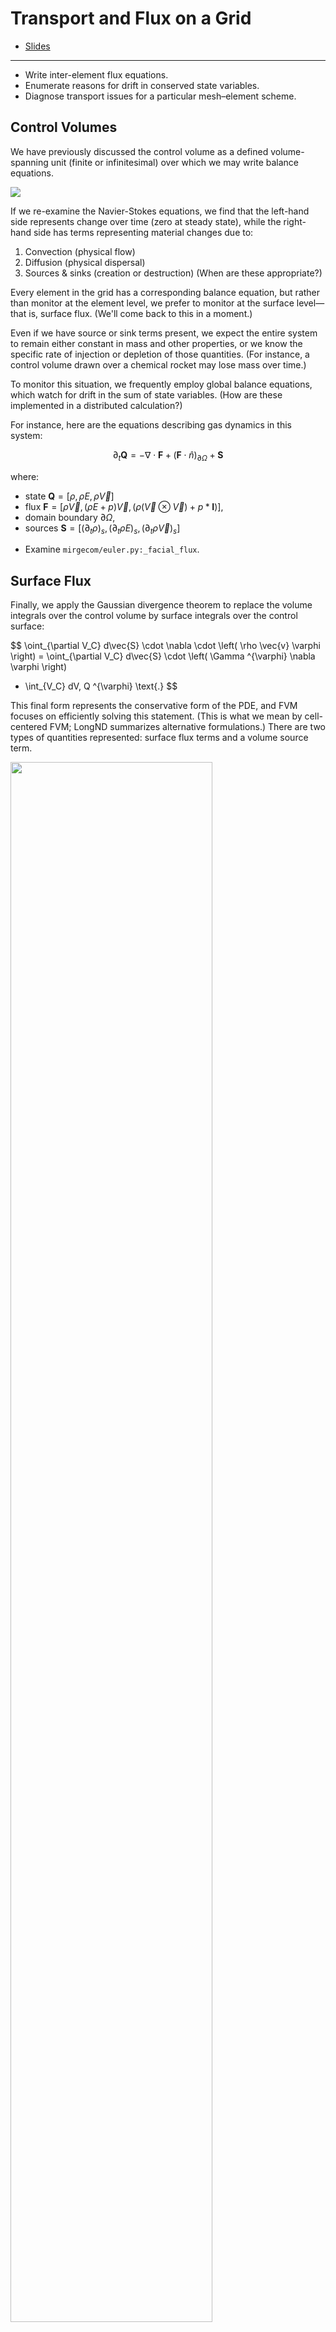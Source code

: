 #   Transport and Flux on a Grid

* [Slides](./slides/3-transport.pdf)

---

- Write inter-element flux equations.
- Enumerate reasons for drift in conserved state variables.
- Diagnose transport issues for a particular mesh–element scheme.

##  Control Volumes

We have previously discussed the control volume as a defined volume-spanning unit (finite or infinitesimal) over which we may write balance equations.

![](https://www.researchgate.net/profile/Yucheng-Liu-17/publication/262561974/figure/fig1/AS:296858703417344@1447788038195/The-conservation-of-mass-in-an-infinitesimal-control-volume-of-fluid-2.png)

If we re-examine the Navier-Stokes equations, we find that the left-hand side represents change over time (zero at steady state), while the right-hand side has terms representing material changes due to:

1. Convection (physical flow)
2. Diffusion (physical dispersal)
3. Sources & sinks (creation or destruction) (When are these appropriate?)

Every element in the grid has a corresponding balance equation, but rather than monitor at the element level, we prefer to monitor at the surface level—that is, surface flux.  (We'll come back to this in a moment.)

Even if we have source or sink terms present, we expect the entire system to remain either constant in mass and other properties, or we know the specific rate of injection or depletion of those quantities.  (For instance, a control volume drawn over a chemical rocket may lose mass over time.)

To monitor this situation, we frequently employ global balance equations, which watch for drift in the sum of state variables.  (How are these implemented in a distributed calculation?)


For instance, here are the equations describing gas dynamics in this system:

$$
\partial_t \mathbf{Q} = -\nabla\cdot{\mathbf{F}} +
(\mathbf{F}\cdot\hat{n})_{\partial\Omega} + \mathbf{S}
$$

where:

- state $\mathbf{Q} = [\rho, \rho{E}, \rho\vec{V} ]$
- flux $\mathbf{F} = [\rho\vec{V},(\rho{E} + p)\vec{V},(\rho(\vec{V}\otimes\vec{V}) + p*\mathbf{I})]$,
- domain boundary $\partial\Omega$,
- sources $\mathbf{S} = [{(\partial_t{\rho})}_s, {(\partial_t{\rho{E}})}_s, {(\partial_t{\rho\vec{V}})}_s]$

* Examine `mirgecom/euler.py:_facial_flux`.

##  Surface Flux

Finally, we apply the Gaussian divergence theorem to replace the volume integrals over the control volume by surface integrals over the control surface:

$$
\oint_{\partial V_C} d\vec{S} \cdot \nabla \cdot \left( \rho \vec{v} \varphi \right)
= \oint_{\partial V_C} d\vec{S} \cdot \left( \Gamma ^{\varphi} \nabla \varphi \right)
+ \int_{V_C} dV\, Q ^{\varphi} \text{.}
$$

This final form represents the conservative form of the PDE, and FVM focuses on efficiently solving this statement.  (This is what we mean by cell-centered FVM; LongND summarizes alternative formulations.)  There are two types of quantities represented:  surface flux terms and a volume source term.

<img src="./img/fvm-cell-terms.png" width="80%"/>

**Figure**.  Partial differential equation terms in a finite volume cell.

### Conservative Surface Flux

The key challenge in solving the semi-discretized equation arises from the flux integration requirement over the element faces.  For simplicity, we write the convective, diffusive, and total flux terms as

$$
\begin{eqnarray}
\vec{J}^{\varphi,C} & = \rho \vec{v} \varphi \\
\vec{J}^{\varphi,D} & = - \Gamma^{\varphi} \nabla \varphi \\
\vec{J}^{\varphi}   & = \vec{J}^{\varphi,C} + \vec{J}^{\varphi,D} \text{.}
\end{eqnarray}
$$

Replace the surface integral over C by a summation of flux terms at each face:

$$
\oint_{\partial V_C} d\vec{S} \cdot \vec{J}^{\varphi}
= \sum_{\text{faces}(V_C)} \left( \int_{\text{faces}} \vec{J}^{\varphi}_{\text{face}} \right)
$$

*This result conserves quantities extremely well, the primary advantage of FVM.*

#### Quadrature

_Quadrature_ refers to numerical integration.  At the conceptually simplest end, this can simply be using something like the trapezoid rule to evaluate an integral:

![](https://upload.wikimedia.org/wikipedia/commons/thumb/d/d1/Integration_num_trapezes_notation.svg/716px-Integration_num_trapezes_notation.svg.png)

The surface flux integral is typically written as a double integral over $x$ and $y$ (or whatever coordinate system is in play, such as $\phi$, $h$ for a cylindrical coordinate system).

$$
\int_{\text{face}} \vec{J}^{\varphi}_{\text{face}}
= \int dx \int dy \, \vec{J}^{\varphi}(x,y)
$$

Numericists have improved methods far beyond this point, however, such as using Richardson extrapolation to cleverly cancel error terms.  One conventional means of solution for the surface flux exploits the technique of Gaussian quadrature.  *Gaussian quadrature* integrates across the domain by evaluating the integrand at selected points and weighting the values by certain rules.  For instance, to evaluate

$$
\int_{-1}^{+1} dx \, e^{-x}
$$

with a 2-point quadrature, one calculates as follows:

| $x_i$         | $e^{-x}$ | $w_i$ | $w_i e^{-x}$ |
|---------------|----------|-------|--------------|
| $-\sqrt{1/3}$ | $0.5614$ | 1     | $0.5614$     |
| $+\sqrt{1/3}$ | $1.7813$ | 1     | $1.7813$     |
|               |          |       | $\sum_i w_i e^{-x} = 2.3427$ |

The absolute error is $2.3504 - 2.3427 = 0.0077$, and the method is far more efficient for most practical integrals than other rules of integration.  Gaussian quadrature is most appropriate when the integrand is relatively less expensive than the integration itself, which applies to many cases without analytical solutions.

A very similar technique holds for surface integration of the flux.

<img src="./img/fvm-cell-quadrature-face.png" width="80%"/>

**Figure**.  Surface flux integration with one, two, and three quadrature points per cell face.

(If you set things up properly, your nodes in each element correspond to your numerical quadrature points!)

##  Error Sources

When we calculate a quantity numerically, we typically introduce some sort of numerical error into the result.  Frequently this is the result of either _roundoff error_, which occurs due to the finite nature of floating-point mathematics; or _truncation error_, which occurs from terms in the Taylor series of our calculation which are ignored.

### Roundoff Error

If we have an incomplete understanding of how numbers are represented on the machine, we may be surprised by certain results.  For instance, a trivial example suffices to show that something is going on:

```py
(1.1 - 0.8) == 0.3
```

To fully understand numerical error, we must first make a foray into numerical representation.  Recall that computer values like `int`s are stored as binary numbers in the machine.  If we wish to represent a fractional part, we can assign an arbitrary "binary point" (in analogy with the decimal point).

![](repo:./img/binary-point.png)

This sort of approach has major consequences.  For instance, consider the commands:

```py
print( 1.1 - 0.8 )
print( 0.3 )
print( 1.1 - 0.8 == 0.3 )
```

What happened?  If we examine the representation of each term, we can see the source of the discrepancy:

| Decimal Number | Binary Number |
| -------------- | ------------- |
| $1.1$ | `0001100110011001100110011001100110011001100110011010` |
| $0.8$ | `1001100110011001100110011001100110011001100110011010` |
| $1.1-0.8$ | `0011001100110011001100110011001100110011001100110100` |
| $0.3$ | `0011001100110011001100110011001100110011001100110011` |

So the difference of these last two quantities, expressed in binary, is `0000000000000000000000000000000000000000000000000001`!  But this is enough to prevent equality.

The right answer is to use a range, or the library functions `np.isclose` and `np.allclose` when assessing floating-point values.  _Never_ test equality on floating-point numbers.

```py
np.isclose( a, b, rtol=1e-05, atol=1e-08)
np.allclose(a, b, rtol=1e-05, atol=1e-08)
```

This is how floating-point values are _actually_ represented in the machine.  It's elegant if obscure, and mostly it is handled by the hardware.

![](./img/floating-point.png)

-   [Goldberg, “What every computer scientist should know about floating-point arithmetic”](http://perso.ens-lyon.fr/jean-michel.muller/goldberg.pdf)

### Truncation Error

When we produce a finite-difference approximation, we are in essence taking a Taylor series expansion about a particular point and chopping off the higher-order terms in $h$.

$$
f(x)
\rightarrow
f(a)+\frac {f'(a)}{1!} (x-a)+ \frac{f''(a)}{2!} (x-a)^2+\frac{f'''(a)}{3!}(x-a)^3+ \cdots
\approx
f(a)+\frac {f'(a)}{1!} (x-a)+ \frac{f''(a)}{2!} (x-a)^2+O(h^3)
$$

for a second-order approximation with third-order error term.  This means that the approximate expression carries a certain amount of error, sometimes left implicit but always present:

$$
O(h^3)
=
\frac{f'''(a)}{3!}(x-a)^3+\frac{f^{(4)}(a)}{4!}(x-a)^4+\frac{f^{(5)}(a)}{5!}(x-a)^5+ \cdots
$$

Truncation error means that numerical calculations produce pseudo-physical results, or behaviors that appear to mimic physical phenomena but are not in fact real.  We call the most important of these _numerical dispersion_ and _numerical diffusion_.

Numerical dispersion arises from odd-ordered derivative terms in the truncation error.  Physical dispersion arises under circumstances where waves of a fluid do not travel at the same speed, so they separate gradually.  (This can happen due to frequency or amplitude differences.)  In some media, we expect this of waves, but numerical dispersion mimics this phenomenon incorrectly.  Physical dispersion spreads waves out.  In an analogous way, numerical dispersion will lead to phase errors (erroneous wiggles) in the solution.

![](http://www.jick.net/~jess/hr/skept/GWP/packet1.gif)

![](error-dispersion.png)

Numerical diffusion arises from even-ordered derivative terms in the truncation error.  Physical diffusion will cause waves to soften, and similarly numerical diffusion will smear out and dissipate waves, in particular smoothing out sharp fronts as discontinuities.  (This is something to be attentive to in a supersonic system with shock waves present.)

![](error-diffusion.png)

The most common way to think about truncation error is that we are inexactly solving an exact expression.  It's also possible to flip the statement:  we are _exactly_ solving an _inexact_ expression.  Sometimes this latter approach is fruitful in reasoning about how and whether to worry about numerical error sources in a calculation.

- [Brewer, “Gaussian Wave Packets”](http://www.jick.net/~jess/hr/skept/GWP/)
- [Kuzmin, “Analysis of numerical dissipation and dispersion”](http://www.mathematik.tu-dortmund.de/~kuzmin/cfdintro/lecture10.pdf)

> From a practical point of view:
- an upwind discretisation scheme will have high numerical diffusion and low dispersion;
- a central or high order discretisation scheme (with no limiter) will have low numerical diffusion and high dispersion;
- a limited discretisation scheme tries to have the best of both world.

- [CFD Online Forums, “What's the difference between diffusion and dispersion?”](https://www.cfd-online.com/Forums/main/84744-what-difference-between-diffusion-dispersion.html)

##  Boundary Conditions

* Examine `mirgecom/diffusion.py:diffusion_operator` ($\nabla\cdot(\alpha\nabla u)$), `DirichletDiffusionBoundary` (specified), `NeumannDiffusionBoundary` (derivative).

* Examine `mirgecom/boundary.py:AdiabaticSlipBoundary`.
